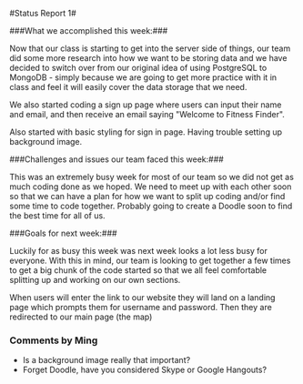 #Status Report 1#

###What we accomplished this week:###

Now that our class is starting to get into the server side of things,
our team did some more research into how we want to be storing data
and we have decided to switch over from our original idea of using
PostgreSQL to MongoDB - simply because we are going to get more practice
with it in class and feel it will easily cover the data storage that we need.

We also started coding a sign up page where users can input their name and
email, and then receive an email saying "Welcome to Fitness Finder".

Also started with basic styling for sign in page. Having trouble setting up background image.

###Challenges and issues our team faced this week:###

This was an extremely busy week for most of our team so we did not get
as much coding done as we hoped. We need to meet up with each other soon
so that we can have a plan for how we want to split up coding and/or find
some time to code together. Probably going to create a Doodle soon to find
the best time for all of us.

###Goals for next week:###

Luckily for as busy this week was next week looks a lot less busy for
everyone. With this in mind, our team is looking to get together a few times
to get a big chunk of the code started so that we all feel comfortable
splitting up and working on our own sections.

When users will enter the link to our website they will land on a landing page which prompts them for username and password. Then they are redirected to our main page (the map)

### Comments by Ming
* Is a background image really that important?
* Forget Doodle, have you considered Skype or Google Hangouts?
